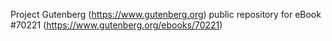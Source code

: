 Project Gutenberg (https://www.gutenberg.org) public repository for
eBook #70221 (https://www.gutenberg.org/ebooks/70221)
